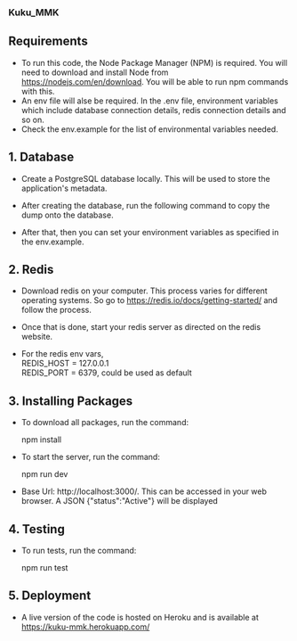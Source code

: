 ### Kuku_MMK

## Requirements
- To run this code, the Node Package Manager (NPM) is required. You will need to download and install Node from https://nodejs.com/en/download. You will be able to run     npm commands with this.<br/>
- An env file will alse be required. In the .env file, environment variables which include database connection details, redis connection details and so on.<br/>
- Check the env.example for the list of environmental variables needed.

## 1. Database
- Create a PostgreSQL database locally. This will be used to store the application's metadata.<br/>

- After creating the database, run the following command to copy the dump onto the database. <br/>

- After that, then you can set your environment variables as specified in the env.example.<br/>

## 2. Redis
- Download redis on your computer. This process varies for different operating systems. So go to https://redis.io/docs/getting-started/ and follow the process. <br/>

- Once that is done, start your redis server as directed on the redis website.<br/>

- For the redis env vars,<br/>
    REDIS_HOST = 127.0.0.1<br/>
    REDIS_PORT = 6379, could be used as default
  
## 3. Installing Packages
- To download all packages, run the command:<br/>
    
    npm install<br/>

- To start the server, run the command: <br/>
    
    npm run dev<br/>
    
- Base Url: http://localhost:3000/. This can be accessed in your web browser. A JSON {"status":"Active"} will be displayed

## 4. Testing
- To run tests, run the command: <br/>
   
   npm run test <br/>
    
## 5. Deployment
- A live version of the code is hosted on Heroku and is available at https://kuku-mmk.herokuapp.com/


